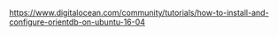 https://www.digitalocean.com/community/tutorials/how-to-install-and-configure-orientdb-on-ubuntu-16-04

